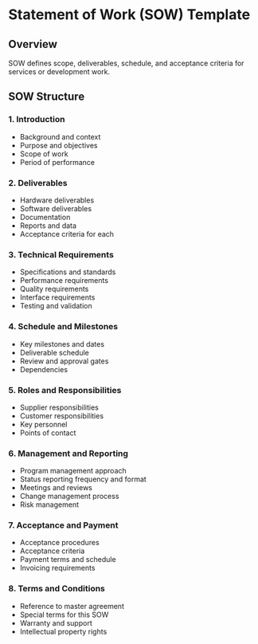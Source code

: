 # Statement of Work (SOW) Template

## Overview

SOW defines scope, deliverables, schedule, and acceptance criteria for services or development work.

## SOW Structure

### 1. Introduction
- Background and context
- Purpose and objectives
- Scope of work
- Period of performance

### 2. Deliverables
- Hardware deliverables
- Software deliverables
- Documentation
- Reports and data
- Acceptance criteria for each

### 3. Technical Requirements
- Specifications and standards
- Performance requirements
- Quality requirements
- Interface requirements
- Testing and validation

### 4. Schedule and Milestones
- Key milestones and dates
- Deliverable schedule
- Review and approval gates
- Dependencies

### 5. Roles and Responsibilities
- Supplier responsibilities
- Customer responsibilities
- Key personnel
- Points of contact

### 6. Management and Reporting
- Program management approach
- Status reporting frequency and format
- Meetings and reviews
- Change management process
- Risk management

### 7. Acceptance and Payment
- Acceptance procedures
- Acceptance criteria
- Payment terms and schedule
- Invoicing requirements

### 8. Terms and Conditions
- Reference to master agreement
- Special terms for this SOW
- Warranty and support
- Intellectual property rights

